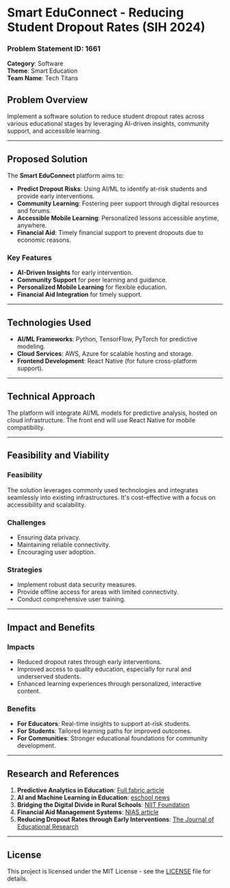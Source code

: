 # Smart EduConnect - Reducing Student Dropout Rates (SIH 2024)

### Problem Statement ID: 1661  
**Category**: Software  
**Theme**: Smart Education  
**Team Name**: Tech Titans  

## Problem Overview
Implement a software solution to reduce student dropout rates across various educational stages by leveraging AI-driven insights, community support, and accessible learning.

---

## Proposed Solution
The **Smart EduConnect** platform aims to:
- **Predict Dropout Risks**: Using AI/ML to identify at-risk students and provide early interventions.
- **Community Learning**: Fostering peer support through digital resources and forums.
- **Accessible Mobile Learning**: Personalized lessons accessible anytime, anywhere.
- **Financial Aid**: Timely financial support to prevent dropouts due to economic reasons.

### Key Features
- **AI-Driven Insights** for early intervention.
- **Community Support** for peer learning and guidance.
- **Personalized Mobile Learning** for flexible education.
- **Financial Aid Integration** for timely support.

---

## Technologies Used
- **AI/ML Frameworks**: Python, TensorFlow, PyTorch for predictive modeling.
- **Cloud Services**: AWS, Azure for scalable hosting and storage.
- **Frontend Development**: React Native (for future cross-platform support).
  
---

## Technical Approach
The platform will integrate AI/ML models for predictive analysis, hosted on cloud infrastructure. The front end will use React Native for mobile compatibility.

---

## Feasibility and Viability
### Feasibility
The solution leverages commonly used technologies and integrates seamlessly into existing infrastructures. It's cost-effective with a focus on accessibility and scalability.

### Challenges
- Ensuring data privacy.
- Maintaining reliable connectivity.
- Encouraging user adoption.

### Strategies
- Implement robust data security measures.
- Provide offline access for areas with limited connectivity.
- Conduct comprehensive user training.

---

## Impact and Benefits
### Impacts
- Reduced dropout rates through early interventions.
- Improved access to quality education, especially for rural and underserved students.
- Enhanced learning experiences through personalized, interactive content.

### Benefits
- **For Educators**: Real-time insights to support at-risk students.
- **For Students**: Tailored learning paths for improved outcomes.
- **For Communities**: Stronger educational foundations for community development.

---

## Research and References
1. **Predictive Analytics in Education**: [Full fabric article](https://www.fullfabric.com/articles/how-predictive-analytics-can-boost-student-success-rates#:~:text=Predictive%20analytics%20is%20used%20acrossalgorithms%20and%20machine%20learning%20techniques.)
2. **AI and Machine Learning in Education**: [eschool news](https://www.eschoolnews.com/digital-learning/2024/02/05/impact-of-artificial-intelligence-in-education/#:~:text=AI%20assists%20teachers%20by%20providingand%20promoting%20inclusivity%20in%20education)
3. **Bridging the Digital Divide in Rural Schools**: [NIIT Foundation](https://niitfoundation.org/bridging-the-digital-divide-empowering-rural-india/#:~:text=The%20Road%20to%20Success%3A%20A%20Collaborative%20Approach&text=However%2C%20bridging%20the%20digital%20dividelearning%20styles%20in%20rural%20areas)
4. **Financial Aid Management Systems**: [NIAS article](https://www.nais.org/learn/principles-of-good-practice/financial-aid-administration/)
5. **Reducing Dropout Rates through Early Interventions**: [The Journal of Educational Research](https://www.centreforpublicimpact.org/case-study/drive-reduce-dropout-rates-programme-dutch-schools)

---

## License


This project is licensed under the MIT License - see the [LICENSE](LICENSE) file for details.
